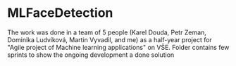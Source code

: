 # MLFaceDetection

The work was done in a team of 5 people (Karel Douda, Petr Zeman, Dominika Ludvíková, Martin Vyvadil, and me) as a half-year project for "Agile project of Machine learning applications" on VŠE. Folder contains few sprints to show the ongoing development a done solution 
